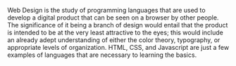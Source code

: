 Web Design is the study of programming languages that are used to develop a digital product that can be seen on a browser by other people. The significance of it being a branch of design would entail that the product is intended to be at the very least attractive to the eyes; this would include an already adept understanding of either the color theory, typography, or appropriate levels of organization. HTML, CSS, and Javascript are just a few examples of languages that are necessary to learning the basics.
